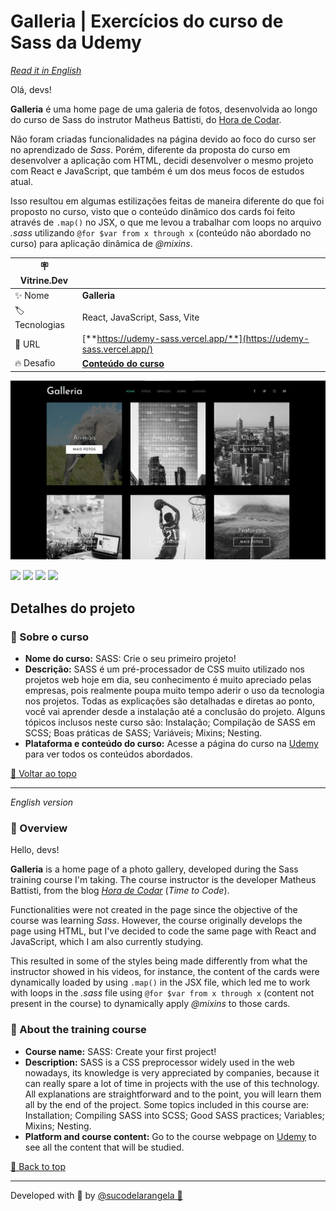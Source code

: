<div id='top'>

# Galleria | Exercícios do curso de Sass da Udemy

</div>

_[Read it in English](#English)_

Olá, devs!

**Galleria** é uma home page de uma galeria de fotos, desenvolvida ao longo do curso de Sass do instrutor Matheus Battisti, do [Hora de Codar](https://www.horadecodar.com.br/).

Não foram criadas funcionalidades na página devido ao foco do curso ser no aprendizado de _Sass_. Porém, diferente da proposta do curso em desenvolver a aplicação com HTML, decidi desenvolver o mesmo projeto com React e JavaScript, que também é um dos meus focos de estudos atual.

Isso resultou em algumas estilizações feitas de maneira diferente do que foi proposto no curso, visto que o conteúdo dinâmico dos cards foi feito através de `.map()` no JSX, o que me levou a trabalhar com loops no arquivo _.sass_ utilizando `@for $var from x through x` (conteúdo não abordado no curso) para aplicação dinâmica de _@mixins_.

<!-- prettier-ignore -->
| 🪧 Vitrine.Dev |     |
| ------------- | --- |
| ✨ Nome        | **Galleria** |
| 🏷️ Tecnologias | React, JavaScript, Sass, Vite |
| 🚀 URL         | [**https://udemy-sass.vercel.app/**](https://udemy-sass.vercel.app/)  |
| 🔥 Desafio     | [**Conteúdo do curso**](https://www.udemy.com/course/sass-crie-o-seu-primeiro-projeto/) |

![](https://raw.githubusercontent.com/sucodelarangela/udemy-sass/main/public/og-image.jpg#vitrinedev)

<div>
  <img src="https://img.shields.io/badge/JavaScript-F7DF1E?style=for-the-badge&logo=javascript&logoColor=black">
  <img src="https://img.shields.io/badge/React-20232A?style=for-the-badge&logo=react&logoColor=61DAFB"/>
  <img src="https://img.shields.io/badge/Vite-646CFF?style=for-the-badge&logo=vite&logoColor=white"/>
  <img src="https://img.shields.io/badge/sass-CC6699?style=for-the-badge&logo=sass&logoColor=white"/>
</div>

## Detalhes do projeto

### 📑 Sobre o curso

-   **Nome do curso:** SASS: Crie o seu primeiro projeto!
-   **Descrição:** SASS é um pré-processador de CSS muito utilizado nos projetos web hoje em dia, seu conhecimento é muito apreciado pelas empresas, pois realmente poupa muito tempo aderir o uso da tecnologia nos projetos. Todas as explicações são detalhadas e diretas ao ponto, você vai aprender desde a instalação até a conclusão do projeto. Alguns tópicos inclusos neste curso são: Instalação; Compilação de SASS em SCSS; Boas práticas de SASS; Variáveis; Mixins; Nesting.
-   **Plataforma e conteúdo do curso:** Acesse a página do curso na [Udemy](https://www.udemy.com/course/sass-crie-o-seu-primeiro-projeto/) para ver todos os conteúdos abordados.

<a href='#top'>🔼 Voltar ao topo</a>

---

<div id="English">

_English version_

</div>

### 🔎 Overview

Hello, devs!

**Galleria** is a home page of a photo gallery, developed during the Sass training course I'm taking. The course instructor is the developer Matheus Battisti, from the blog [_Hora de Codar_](https://www.horadecodar.com.br/) (_Time to Code_).

Functionalities were not created in the page since the objective of the course was learning _Sass_. However, the course originally develops the page using HTML, but I've decided to code the same page with React and JavaScript, which I am also currently studying.

This resulted in some of the styles being made differently from what the instructor showed in his videos, for instance, the content of the cards were dynamically loaded by using `.map()` in the JSX file, which led me to work with loops in the _.sass_ file using `@for $var from x through x` (content not present in the course) to dynamically apply _@mixins_ to those cards.

### 📑 About the training course

-   **Course name:** SASS: Create your first project!
-   **Description:** SASS is a CSS preprocessor widely used in the web nowadays, its knowledge is very appreciated by companies, because it can really spare a lot of time in projects with the use of this technology. All explanations are straightforward and to the point, you will learn them all by the end of the project. Some topics included in this course are: Installation; Compiling SASS into SCSS; Good SASS practices; Variables; Mixins; Nesting.
-   **Platform and course content:** Go to the course webpage on [Udemy](https://www.udemy.com/course/sass-crie-o-seu-primeiro-projeto/) to see all the content that will be studied.

<a href='#top'>🔼 Back to top</a>

---

Developed with 🧡 by [@sucodelarangela 🍊](https://angelacaldas.vercel.app)
